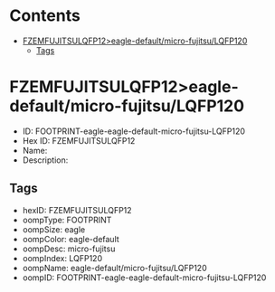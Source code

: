 



Contents
========

* [FZEMFUJITSULQFP12>eagle-default/micro-fujitsu/LQFP120](#fzemfujitsulqfp12eagle-defaultmicro-fujitsulqfp120)
	* [Tags](#tags)

# FZEMFUJITSULQFP12>eagle-default/micro-fujitsu/LQFP120

- ID: FOOTPRINT-eagle-eagle-default-micro-fujitsu-LQFP120
- Hex ID: FZEMFUJITSULQFP12
- Name: 
- Description: 

## Tags

- hexID: FZEMFUJITSULQFP12
- oompType: FOOTPRINT
- oompSize: eagle
- oompColor: eagle-default
- oompDesc: micro-fujitsu
- oompIndex: LQFP120
- oompName: eagle-default/micro-fujitsu/LQFP120
- oompID: FOOTPRINT-eagle-eagle-default-micro-fujitsu-LQFP120
